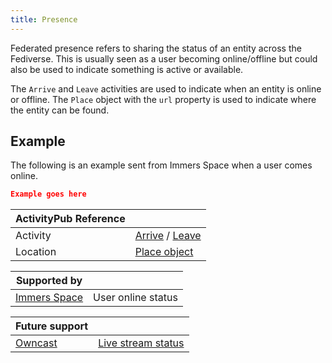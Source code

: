 ```yaml
---
title: Presence
---
```


Federated presence refers to sharing the status of an entity across the Fediverse. This is usually seen as a user becoming online/offline but could also be used to indicate something is active or available.

The `Arrive` and `Leave` activities are used to indicate when an entity is online or offline. The `Place` object with the `url` property is used to indicate where the entity can be found.

## Example

The following is an example sent from Immers Space when a user comes online.

```json
Example goes here
```

| ActivityPub Reference |                                                                                                                                               |
| --------------------- | --------------------------------------------------------------------------------------------------------------------------------------------- |
| Activity              | [Arrive](https://www.w3.org/TR/activitystreams-vocabulary/#dfn-arrive) / [Leave](https://www.w3.org/TR/activitystreams-vocabulary/#dfn-leave) |
| Location              | [Place object](https://www.w3.org/TR/activitystreams-vocabulary/#dfn-place)                                                                   |

| Supported by                              |                    |
| ----------------------------------------- | ------------------ |
| [Immers Space](https://web.immers.space/) | User online status |

| Future support                    |                                                                      |
| --------------------------------- | -------------------------------------------------------------------- |
| [Owncast](https://owncast.online) | [Live stream status](https://github.com/owncast/owncast/issues/2912) |
